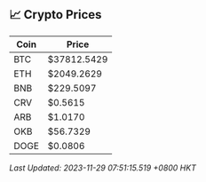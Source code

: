 ## 📈 Crypto Prices

| Coin | Price |
| ---- | ----- |
| BTC | $37812.5429 |
| ETH | $2049.2629 |
| BNB | $229.5097 |
| CRV | $0.5615 |
| ARB | $1.0170 |
| OKB | $56.7329 |
| DOGE | $0.0806 |

_Last Updated: 2023-11-29 07:51:15.519 +0800 HKT_